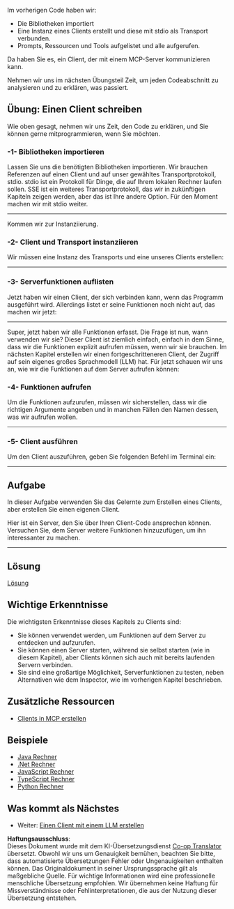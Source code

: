 <!--
CO_OP_TRANSLATOR_METADATA:
{
  "original_hash": "4cc245e2f4ea5db5e2b8c2cd1dadc4b4",
  "translation_date": "2025-07-13T18:09:07+00:00",
  "source_file": "03-GettingStarted/02-client/README.md",
  "language_code": "de"
}
-->
Im vorherigen Code haben wir:

- Die Bibliotheken importiert
- Eine Instanz eines Clients erstellt und diese mit stdio als Transport verbunden.
- Prompts, Ressourcen und Tools aufgelistet und alle aufgerufen.

Da haben Sie es, ein Client, der mit einem MCP-Server kommunizieren kann.

Nehmen wir uns im nächsten Übungsteil Zeit, um jeden Codeabschnitt zu analysieren und zu erklären, was passiert.

## Übung: Einen Client schreiben

Wie oben gesagt, nehmen wir uns Zeit, den Code zu erklären, und Sie können gerne mitprogrammieren, wenn Sie möchten.

### -1- Bibliotheken importieren

Lassen Sie uns die benötigten Bibliotheken importieren. Wir brauchen Referenzen auf einen Client und auf unser gewähltes Transportprotokoll, stdio. stdio ist ein Protokoll für Dinge, die auf Ihrem lokalen Rechner laufen sollen. SSE ist ein weiteres Transportprotokoll, das wir in zukünftigen Kapiteln zeigen werden, aber das ist Ihre andere Option. Für den Moment machen wir mit stdio weiter.

---

Kommen wir zur Instanziierung.

### -2- Client und Transport instanziieren

Wir müssen eine Instanz des Transports und eine unseres Clients erstellen:

---

### -3- Serverfunktionen auflisten

Jetzt haben wir einen Client, der sich verbinden kann, wenn das Programm ausgeführt wird. Allerdings listet er seine Funktionen noch nicht auf, das machen wir jetzt:

---

Super, jetzt haben wir alle Funktionen erfasst. Die Frage ist nun, wann verwenden wir sie? Dieser Client ist ziemlich einfach, einfach in dem Sinne, dass wir die Funktionen explizit aufrufen müssen, wenn wir sie brauchen. Im nächsten Kapitel erstellen wir einen fortgeschritteneren Client, der Zugriff auf sein eigenes großes Sprachmodell (LLM) hat. Für jetzt schauen wir uns an, wie wir die Funktionen auf dem Server aufrufen können:

### -4- Funktionen aufrufen

Um die Funktionen aufzurufen, müssen wir sicherstellen, dass wir die richtigen Argumente angeben und in manchen Fällen den Namen dessen, was wir aufrufen wollen.

---

### -5- Client ausführen

Um den Client auszuführen, geben Sie folgenden Befehl im Terminal ein:

---

## Aufgabe

In dieser Aufgabe verwenden Sie das Gelernte zum Erstellen eines Clients, aber erstellen Sie einen eigenen Client.

Hier ist ein Server, den Sie über Ihren Client-Code ansprechen können. Versuchen Sie, dem Server weitere Funktionen hinzuzufügen, um ihn interessanter zu machen.

---

## Lösung

[Lösung](./solution/README.md)

## Wichtige Erkenntnisse

Die wichtigsten Erkenntnisse dieses Kapitels zu Clients sind:

- Sie können verwendet werden, um Funktionen auf dem Server zu entdecken und aufzurufen.
- Sie können einen Server starten, während sie selbst starten (wie in diesem Kapitel), aber Clients können sich auch mit bereits laufenden Servern verbinden.
- Sie sind eine großartige Möglichkeit, Serverfunktionen zu testen, neben Alternativen wie dem Inspector, wie im vorherigen Kapitel beschrieben.

## Zusätzliche Ressourcen

- [Clients in MCP erstellen](https://modelcontextprotocol.io/quickstart/client)

## Beispiele

- [Java Rechner](../samples/java/calculator/README.md)
- [.Net Rechner](../../../../03-GettingStarted/samples/csharp)
- [JavaScript Rechner](../samples/javascript/README.md)
- [TypeScript Rechner](../samples/typescript/README.md)
- [Python Rechner](../../../../03-GettingStarted/samples/python)

## Was kommt als Nächstes

- Weiter: [Einen Client mit einem LLM erstellen](../03-llm-client/README.md)

**Haftungsausschluss**:  
Dieses Dokument wurde mit dem KI-Übersetzungsdienst [Co-op Translator](https://github.com/Azure/co-op-translator) übersetzt. Obwohl wir uns um Genauigkeit bemühen, beachten Sie bitte, dass automatisierte Übersetzungen Fehler oder Ungenauigkeiten enthalten können. Das Originaldokument in seiner Ursprungssprache gilt als maßgebliche Quelle. Für wichtige Informationen wird eine professionelle menschliche Übersetzung empfohlen. Wir übernehmen keine Haftung für Missverständnisse oder Fehlinterpretationen, die aus der Nutzung dieser Übersetzung entstehen.
